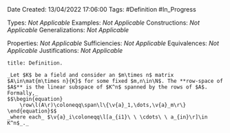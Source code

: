 <br />
<br />

Date Created: 13/04/2022 17:06:00
Tags: #Definition #In_Progress

Types: _Not Applicable_
Examples: _Not Applicable_
Constructions: _Not Applicable_
Generalizations: _Not Applicable_

Properties: _Not Applicable_
Sufficiencies: _Not Applicable_
Equivalences: _Not Applicable_
Justifications: _Not Applicable_

``` ad-Definition
title: Definition.

_Let $K$ be a field and consider an $m\times n$ matrix $A\in\mat{m\times n}{K}$ for some fixed $m,n\in\N$. The **row-space of $A$** is the linear subspace of $K^n$ spanned by the rows of $A$. Formally,_
$$\begin{equation}
    \row\l(A\r)\coloneqq\span\l\{\v{a}_1,\dots,\v{a}_m\r\}
\end{equation}$$
_where each_ $\v{a}_i\coloneqq\l[a_{i1}\ \ \cdots\ \ a_{in}\r]\in K^n$_._

```
